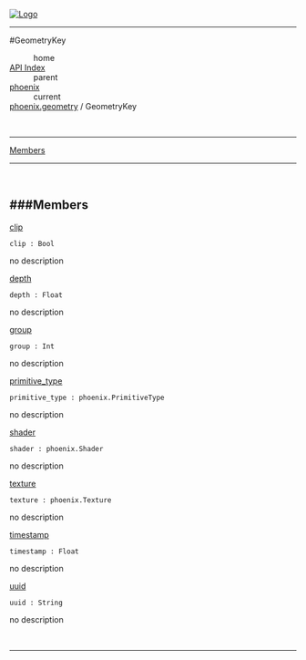 
[![Logo](../../../images/logo.png)](../../../index.html)

---

#GeometryKey


&emsp;&emsp;&emsp;home   
[API Index](../../../api/index.html#phoenix.geometry)   
&emsp;&emsp;&emsp;parent    
[phoenix](../)     
&emsp;&emsp;&emsp;current    
[phoenix.geometry](./) / GeometryKey

<br/>

---


[Members](#Members)   


---

&nbsp;   

<a class="lift" name="Members" ></a>
###Members   
---
<a class="lift" name="clip" href="#clip">clip</a>



`clip : Bool`

<span class="small_desc_flat"> no description </span>   

<a class="lift" name="depth" href="#depth">depth</a>



`depth : Float`

<span class="small_desc_flat"> no description </span>   

<a class="lift" name="group" href="#group">group</a>



`group : Int`

<span class="small_desc_flat"> no description </span>   

<a class="lift" name="primitive_type" href="#primitive_type">primitive_type</a>



`primitive_type : phoenix.PrimitiveType`

<span class="small_desc_flat"> no description </span>   

<a class="lift" name="shader" href="#shader">shader</a>



`shader : phoenix.Shader`

<span class="small_desc_flat"> no description </span>   

<a class="lift" name="texture" href="#texture">texture</a>



`texture : phoenix.Texture`

<span class="small_desc_flat"> no description </span>   

<a class="lift" name="timestamp" href="#timestamp">timestamp</a>



`timestamp : Float`

<span class="small_desc_flat"> no description </span>   

<a class="lift" name="uuid" href="#uuid">uuid</a>



`uuid : String`

<span class="small_desc_flat"> no description </span>   



&nbsp;
&nbsp;
&nbsp;

---  


&nbsp;   
&nbsp;   
